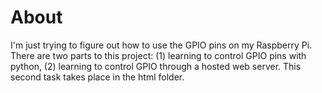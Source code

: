 # About

I'm just trying to figure out how to use the GPIO pins on my Raspberry Pi.  There are two parts to this project: (1) learning to control GPIO pins with python, (2) learning to control GPIO through a hosted web server.  This second task takes place in the html folder.
